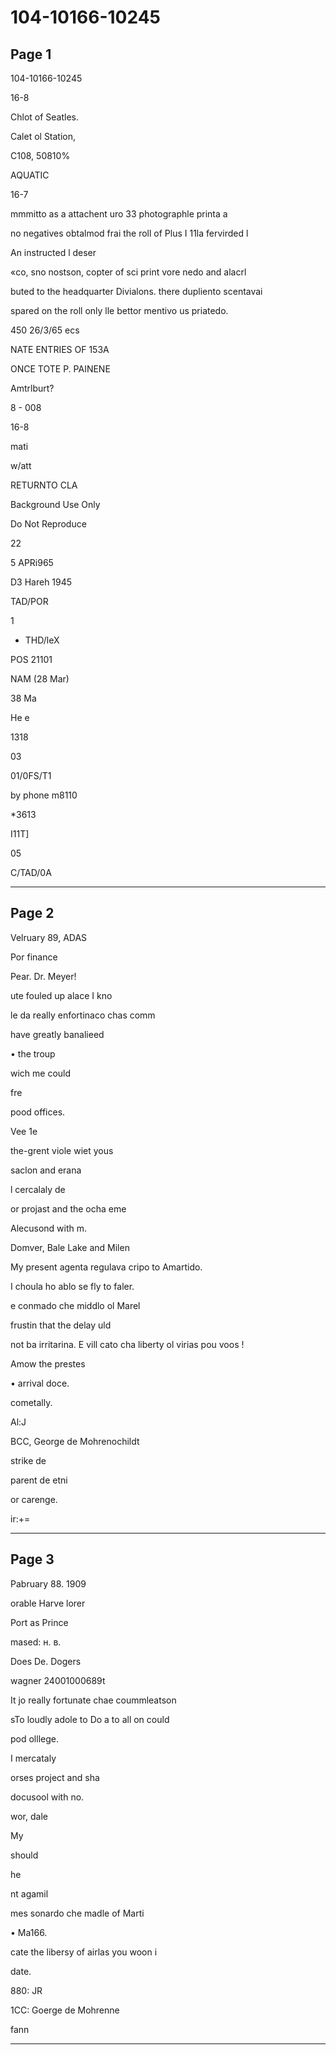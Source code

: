 # 104-10166-10245

## Page 1

104-10166-10245

16-8

Chlot of Seatles.

Calet ol Station,

C108, 50810%

AQUATIC

16-7

mmmitto as a attachent uro 33 photographle printa a

no negatives obtalmod frai the roll of Plus I 11la fervirded l

An instructed l deser

«co, sno nostson, copter of sci print vore nedo and alacrl

buted to the headquarter Divialons. there dupliento scentavai

spared on the roll only lle bettor mentivo us priatedo.

450 26/3/65 ecs

NATE ENTRIES OF 153A

ONCE TOTE P. PAINENE

Amtrlburt?

8 - 008

16-8

mati

w/att

RETURNTO CLA

Background Use Only

Do Not Reproduce

22

5 APRi965

D3 Hareh 1945

TAD/POR

1

- THD/leX

POS 21101

NAM (28 Mar)

38 Ma

He e

1318

03

01/0FS/T1

by phone m8110

*3613

I11T]

05

C/TAD/0A

---

## Page 2

Velruary 89, ADAS

Por finance

Pear. Dr. Meyer!

ute fouled up alace I kno

le da really enfortinaco chas comm

have greatly banalieed

• the troup

wich me could

fre

pood offices.

Vee 1e

the-grent viole wiet yous

saclon and erana

l cercalaly de

or projast and the ocha eme

Alecusond with m.

Domver, Bale Lake and Milen

My present agenta regulava cripo to Amartido.

I choula ho ablo se fly to faler.

e conmado che middlo ol Marel

frustin that the delay uld

not ba irritarina. E vill cato cha liberty ol virias pou voos !

Amow the prestes

• arrival doce.

cometally.

Al:J

BCC, George de Mohrenochildt

strike de

parent de etni

or carenge.

ir:+=

---

## Page 3

Pabruary 88. 1909

orable Harve lorer

Port as Prince

mased: н. в.

Does De. Dogers

wagner 24001000689t

It jo really fortunate chae coummleatson

sTo loudly adole to Do a to all on could

pod olllege.

I mercataly

orses project and sha

docusool with no.

wor, dale

My

should

he

nt agamil

mes sonardo che madle of Marti

• Ma166.

cate the libersy of airlas you woon i

date.

880: JR

1CC: Goerge de Mohrenne

fann

---

